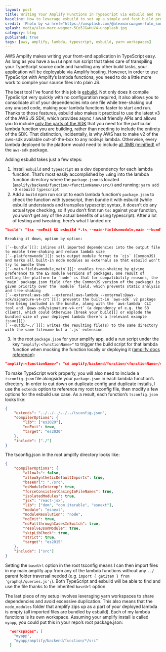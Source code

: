 ```yaml
---
layout: post
title: Writing Your Amplify Functions in TypeScript via esbuild and Yarn Workspaces
baseline: How to leverage esbuild to set up a simple and fast build process for Amplify lambda functions
credit: 'Photo by <a href="https://unsplash.com/@alexmarcwagner?utm_source=unsplash&utm_medium=referral&utm_content=creditCopyText">Alex Marc Wagner</a> on <a href="https://unsplash.com/?utm_source=unsplash&utm_medium=referral&utm_content=creditCopyText">Unsplash</a>'
splash: media/alex-marc-wagner-5Co5JGwHuV4-unsplash.jpg
category: blog
published: true
tags: [aws, amplify, lambda, typescript, esbuild, yarn workspaces]
---
```


AWS Amplify makes writing your front-end application in TypeScript easy. As long as you have a `build` npm run script that takes care of transpiling your TypeScript source code and handling any other build tasks, your application will be deployable via Amplify hosting. However, in order to use TypeScript with Amplify’s lambda functions, you need to do a little more work to compile your source files into plain JS.

The best tool I’ve found for this job is [esbuild][]. Not only does it compile TypeScript very quickly with no configuration required, it also allows you to consolidate all of your dependencies into one file while tree-shaking out any unused code, making your lambda functions faster to start and run. Thanks to those features, esbuild also makes it practical to use the latest v3 of the AWS JS SDK, which provides async / await friendly APIs and allows you to include [only the parts of the SDK][] that you need for the particular lambda function you are building, rather than needing to include the entirety of the SDK. That distinction, incidentally, is why AWS has to make v2 of the aws-sdk available out-of-the-box to any node.js lambda. Otherwise, every lambda deployed to the platform would need to include [all 3MB (minified)][] of the `aws-sdk` package.

Adding esbuild takes just a few steps:

1. Install `esbuild` and `typescript` as a dev dependency for each lambda function. That’s most easily accomplished by `cd`ing into the lambda function directory where the `package.json` is located (`amplify/backend/function/<functionName>/src/`) and running:
    `yarn add -D esbuild typescript`
2. Add a `build` npm run script to each lambda function’s `package.json` to check the function with typescript, then bundle it with esbuild (while esbuild understands and transpiles typescript syntax, it doesn’t do any actual type checking, so if you don’t first run `tsc` against your function, you won’t get any of the actual benefits of using typescript). After a lot of testing and tweaking, here’s what I landed on:
```json
"build": "tsc -noEmit && esbuild *.ts --main-fields=module,main --bundle --platform=node --external:aws-sdk --external:aws-lambda --external:@aws-sdk/signature-v4-crt --outdir=./"
```
    Breaking it down, option by option:

    [`--bundle`][]: inlines all imported dependencies into the output file to enable tree-shaking and reduce lambda size  
    [`--platform=node`][]: sets output module format to `cjs` (CommonJS) and marks all built-in node modules as externals so that esbuild won’t try to bundle them  
    [`--main-fields=module,main`][]: enables tree-shaking by giving preference to the ES module versions of packages; one result of setting the platform to `node` is that for compatibility reasons, the `main` package.json field (for the CommonJS version of the package) is given priority over the `module` field, which prevents static analysis and tree-shaking  
    [`--external:aws-sdk --external:aws-lambda --external:@aws-sdk/signature-v4-crt`][]: prevents the built-in `aws-sdk` v2 package from being included in the bundle, along with the `aws-lambda` CLI tool and `@aws-sdk/signature-v4-crt` (a dependency of e.g. the S3 client), which could otherwise [break your build][] or explode the bundled size of your deployed lambda (here’s a [relevant example issue][])  
    [`--outdir=./`][]: writes the resulting file(s) to the same directory with the same filename but a `.js` extension  

3. In the root `package.json` for your amplify app, add a run script under the key `"amplify:<functionName>"` to trigger the build script for that lambda function when mocking the function locally or deploying it [(amplify docs reference)][]:
```json
"amplify:<functionName>": "cd amplify/backend/function/<functionName>/src && yarn && yarn build"
```

To make TypeScript work properly, you will also need to include a `tsconfig.json` file alongside your `package.json` in each lambda function’s directory. In order to cut down on duplicate config and duplicate installs, I use the `extends` option to reference my root tsconfig file, then modify a few options for the esbuild use case. As a result, each function’s `tsconfig.json` looks like:
```json
{
    "extends": "../../../../../tsconfig.json",
    "compilerOptions": {
        "lib": ["es2020"],
        "noEmit": true,
        "target": "es2020"
    },
    "include": ["./"]
}
```

The tsconfig.json in the root amplify directory looks like:
```json
{
    "compilerOptions": {
        "allowJs": false,
        "allowSyntheticDefaultImports": true,
        "baseUrl": "./src",
        "esModuleInterop": true,
        "forceConsistentCasingInFileNames": true,
        "isolatedModules": true,
        "jsx": "react-jsx",
        "lib": ["dom", "dom.iterable", "esnext"],
        "module": "esnext",
        "moduleResolution": "node",
        "noEmit": true,
        "noFallthroughCasesInSwitch": true,
        "resolveJsonModule": true,
        "skipLibCheck": true,
        "strict": true,
        "target": "es2015"
    },
    "include": ["src"]
}
```

Setting the `baseUrl` option in the root tsconfig means I can then import files in my main amplify app from any of the lambda functions without any `../` parent folder traversal needed (e.g. `import { getItem } from 'graphql/queries.js';`). Both TypeScript and esbuild will be able to find and use the file thanks to the inherited `baseUrl` option.

The last piece of my setup involves leveraging yarn workspaces to share dependencies and avoid excessive duplication. This also means that the `node_modules` folder that amplify zips up as a part of your deployed lambda is empty (all imported files are bundled by esbuild). Each of my lambda functions is its own workspace. Assuming your amplify install is called `myapp`, you could put this in your repo’s root package.json:
```json
  "workspaces": [
    "myapp",
    "myapp/amplify/backend/function/*/src"
  ]
```

[esbuild]: https://esbuild.github.io
[only the parts of the SDK]: https://aws.amazon.com/blogs/developer/modular-aws-sdk-for-javascript-is-now-generally-available/
[all 3MB (minified)]: https://bundlephobia.com/package/aws-sdk
[`--bundle`]: https://esbuild.github.io/api/#bundle
[`--platform=node`]: https://esbuild.github.io/api/#platform
[`--main-fields=module,main`]: https://esbuild.github.io/api/#main-fields
[`--external:aws-sdk --external:aws-lambda --external:@aws-sdk/signature-v4-crt`]: https://esbuild.github.io/api/#external
[break your build]: https://github.com/aws/aws-sdk-js-v3/issues/2747#issuecomment-912341625
[relevant example issue]: https://github.com/aws/aws-sdk-js-v3/issues/2750
[`--outdir=./`]: https://esbuild.github.io/api/#outdir
[(amplify docs reference)]: https://docs.amplify.aws/cli/function/build-options/
